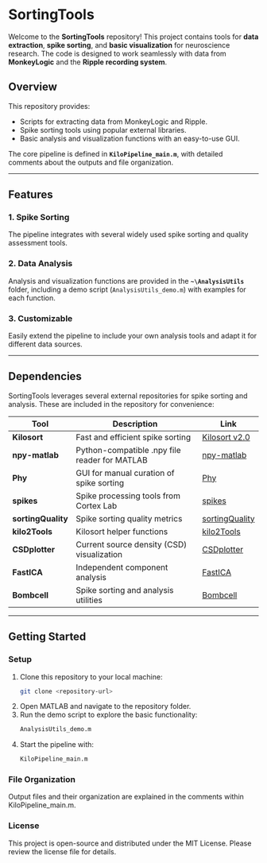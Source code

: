 # SortingTools

Welcome to the **SortingTools** repository! This project contains tools for **data extraction**, **spike sorting**, and **basic visualization** for neuroscience research. The code is designed to work seamlessly with data from **MonkeyLogic** and the **Ripple recording system**.

## Overview

This repository provides:
- Scripts for extracting data from MonkeyLogic and Ripple.
- Spike sorting tools using popular external libraries.
- Basic analysis and visualization functions with an easy-to-use GUI.

The core pipeline is defined in **`KiloPipeline_main.m`**, with detailed comments about the outputs and file organization.

---

## Features

### 1. Spike Sorting
The pipeline integrates with several widely used spike sorting and quality assessment tools.

### 2. Data Analysis
Analysis and visualization functions are provided in the **`~\AnalysisUtils`** folder, including a demo script (`AnalysisUtils_demo.m`) with examples for each function.

### 3. Customizable
Easily extend the pipeline to include your own analysis tools and adapt it for different data sources.

---

## Dependencies

SortingTools leverages several external repositories for spike sorting and analysis. These are included in the repository for convenience:

| Tool              | Description                                    | Link                                                                                         |
|-------------------|------------------------------------------------|----------------------------------------------------------------------------------------------|
| **Kilosort**      | Fast and efficient spike sorting               | [Kilosort v2.0](https://github.com/MouseLand/Kilosort/releases/tag/v2.0)                     |
| **npy-matlab**    | Python-compatible .npy file reader for MATLAB  | [npy-matlab](https://github.com/kwikteam/npy-matlab)                                         |
| **Phy**           | GUI for manual curation of spike sorting       | [Phy](https://github.com/kwikteam/phy)                                                      |
| **spikes**        | Spike processing tools from Cortex Lab         | [spikes](https://github.com/cortex-lab/spikes)                                               |
| **sortingQuality**| Spike sorting quality metrics                 | [sortingQuality](https://github.com/cortex-lab/sortingQuality)                               |
| **kilo2Tools**    | Kilosort helper functions                      | [kilo2Tools](https://github.com/ElKatz/kilo2Tools)                                           |
| **CSDplotter**    | Current source density (CSD) visualization     | [CSDplotter](https://github.com/espenhgn/CSDplotter)                                         |
| **FastICA**       | Independent component analysis                 | [FastICA](https://github.com/aludnam/MATLAB/tree/master/FastICA_25)                          |
| **Bombcell**      | Spike sorting and analysis utilities           | [Bombcell](https://github.com/Julie-Fabre/bombcell/tree/main)                                |

---

## Getting Started

### Setup
1. Clone this repository to your local machine:
   ```bash
   git clone <repository-url>

2. Open MATLAB and navigate to the repository folder.
3. Run the demo script to explore the basic functionality:
    ```bash
    AnalysisUtils_demo.m
4. Start the pipeline with:
    ```bash
    KiloPipeline_main.m
### File Organization
Output files and their organization are explained in the comments within KiloPipeline_main.m.

### License
This project is open-source and distributed under the MIT License. Please review the license file for details.